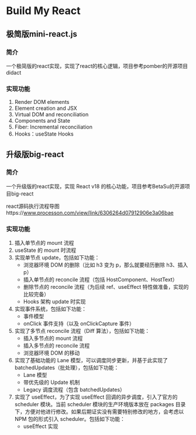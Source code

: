 # Build My React

## 极简版mini-react.js

### 简介

一个极简版的react实现，实现了react的核心逻辑，项目参考pomber的开源项目didact

### 实现功能

1. Render DOM elements
2. Element creation and JSX
3. Virtual DOM and reconciliation
4. Components and State
5. Fiber: Incremental reconciliation
6. Hooks：useState Hooks

## 升级版big-react

### 简介

一个升级版的react实现，实现 React v18 的核心功能，项目参考BetaSu的开源项目big-react

react源码执行流程导图https://www.processon.com/view/link/6306264d07912906e3a06bae

### 实现功能

1. 插入单节点的 mount 流程
2. useState 的 mount 时流程
3. 实现单节点 update，包括如下功能：
   - 浏览器环境 DOM 的删除（比如 h3 变为 p，那么就要经历删除 h3、插入 p）
   - 插入单节点的 reconcile 流程（包括 HostComponent、HostText）
   - 删除节点的 reconcile 流程（为后续 ref、useEffect 特性做准备，实现的比较完备）
   - Hooks 架构 update 时实现
4. 实现事件系统，包括如下功能：
   - 事件模型
   - onClick 事件支持（以及 onClickCapture 事件）
5. 实现了多节点 reconcile 流程（Diff 算法），包括如下功能：
   - 插入多节点的 mount 流程
   - 插入多节点的 reconcile 流程
   - 浏览器环境 DOM 的移动
6. 实现了基础功能的 Lane 模型，可以调度同步更新，并基于此实现了 batchedUpdates（批处理），包括如下功能：
   - Lane 模型
   - 带优先级的 Update 机制
   - Legacy 调度流程（包含 batchedUpdates）
7. 实现了 useEffect，为了实现 useEffect 回调的异步调度，引入了官方的 scheduler  模块。当前 scheduler 模块的生产环境版本放在 packages 目录下，方便对他进行修改。如果后期证实没有需要特别修改的地方，会考虑以 NPM 包的形式引入 scheduler。包括如下功能：
   - useEffect 实现
